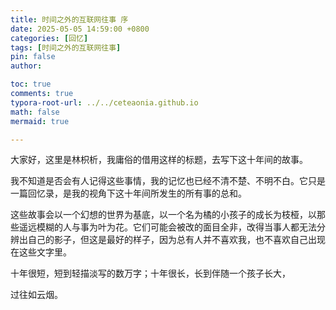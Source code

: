 ```yaml
---
title: 时间之外的互联网往事 序
date: 2025-05-05 14:59:00 +0800
categories: [回忆]
tags: [时间之外的互联网往事]
pin: false
author: 

toc: true
comments: true
typora-root-url: ../../ceteaonia.github.io
math: false
mermaid: true

---
```


大家好，这里是林枳析，我庸俗的借用这样的标题，去写下这十年间的故事。

我不知道是否会有人记得这些事情，我的记忆也已经不清不楚、不明不白。它只是一篇回忆录，是我的视角下这十年间所发生的所有事的总和。

这些故事会以一个幻想的世界为基底，以一个名为橘的小孩子的成长为枝桠，以那些遥远模糊的人与事为叶为花。它们可能会被改的面目全非，改得当事人都无法分辨出自己的影子，但这是最好的样子，因为总有人并不喜欢我，也不喜欢自己出现在这些文字里。

十年很短，短到轻描淡写的数万字；十年很长，长到伴随一个孩子长大，

过往如云烟。